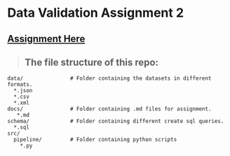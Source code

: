 # Data Validation Assignment 2  

## [Assignment Here](./docs/readme.md)

> ## The file structure of this repo:
```
data/               # Folder containing the datasets in different formats.
  *.json
  *.csv
  *.xml 
docs/               # Folder containing .md files for assignment.      
   *.md
schema/             # Folder containing different create sql queries.
  *.sql    
src/
  pipeline/         # Folder containing python scripts    
    *.py
```
